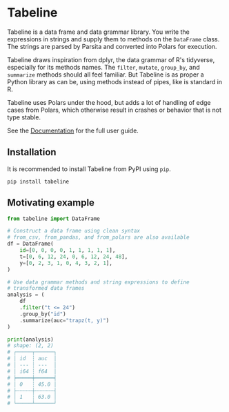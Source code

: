 # Tabeline

Tabeline is a data frame and data grammar library. You write the expressions in strings and supply them to methods on the `DataFrame` class. The strings are parsed by Parsita and converted into Polars for execution.

Tabeline draws inspiration from dplyr, the data grammar of R's tidyverse, especially for its methods names. The `filter`, `mutate`, `group_by`, and `summarize` methods should all feel familiar. But Tabeline is as proper a Python library as can be, using methods instead of pipes, like is standard in R. 

Tabeline uses Polars under the hood, but adds a lot of handling of edge cases from Polars, which otherwise result in crashes or behavior that is not type stable.

See the [Documentation](https://tabeline.drhagen.com) for the full user guide.

## Installation

It is recommended to install Tabeline from PyPI using `pip`.

```shell
pip install tabeline
```

## Motivating example

```python
from tabeline import DataFrame

# Construct a data frame using clean syntax
# from_csv, from_pandas, and from_polars are also available 
df = DataFrame(
    id=[0, 0, 0, 0, 1, 1, 1, 1, 1],
    t=[0, 6, 12, 24, 0, 6, 12, 24, 48],
    y=[0, 2, 3, 1, 0, 4, 3, 2, 1],
)

# Use data grammar methods and string expressions to define
# transformed data frames
analysis = (
    df
    .filter("t <= 24")
    .group_by("id")
    .summarize(auc="trapz(t, y)")
)

print(analysis)
# shape: (2, 2)
# ┌─────┬──────┐
# │ id  ┆ auc  │
# │ --- ┆ ---  │
# │ i64 ┆ f64  │
# ╞═════╪══════╡
# │ 0   ┆ 45.0 │
# ├╌╌╌╌╌┼╌╌╌╌╌╌┤
# │ 1   ┆ 63.0 │
# └─────┴──────┘
```
